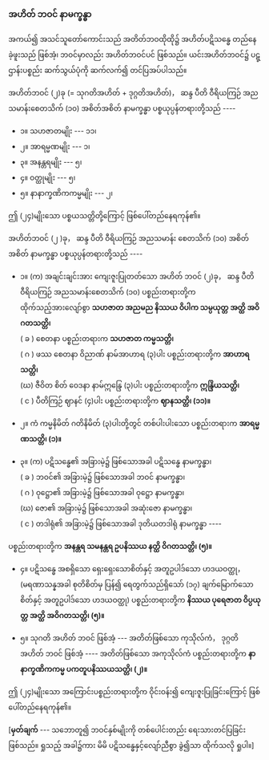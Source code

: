### အဟိတ် ဘဝင် နာမက္ခန္ဓာ

အကယ်၍ အသင်သူတော်ကောင်းသည် အတိတ်ဘဝထိုထို၌ အဟိတ်ပဋိသန္ဓေ တည်နေခဲ့ဖူးသည် ဖြစ်အံ့၊ ဘဝင်မှာလည်း အဟိတ်ဘဝင်ပင် ဖြစ်သည်။ 
ယင်းအဟိတ်ဘဝင်၌ ပဋ္ဌာန်းပစ္စည်း ဆက်သွယ်ပုံကို ဆက်လက်၍ တင်ပြအပ်ပါသည်။

အဟိတ်ဘဝင် (၂)ခု (= သုဂတိအဟိတ် + ဒုဂ္ဂတိအဟိတ်)， ဆန္ဒ ပီတိ ဝီရိယကြဉ် အညသမာန်းစေတသိက် (၁၀) အစိတ်အစိတ် နာမက္ခန္ဓာ ပစ္စယုပ္ပန်တရားတို့သည် ----

- ၁။ သဟဇာတမျိုး --- ၁၁၊
- ၂။ အာရမ္မဏမျိုး --- ၁၊
- ၃။ အနန္တရမျိုး --- ၅၊
- ၄။ ဝတ္ထုမျိုး --- ၅၊
- ၅။ နာနာက္ခဏိကကမ္မမျိုး --- ၂၊

ဤ (၂၄)မျိုးသော ပစ္စယသတ္တိတို့ကြောင့် ဖြစ်ပေါ်တည်နေရကုန်၏။

အဟိတ်ဘဝင် (၂ )ခု， ဆန္ဒ ပီတိ ဝီရိယကြဉ် အညသမာန်း စေတသိက် (၁၀) အစိတ်အစိတ် နာမက္ခန္ဓာ ပစ္စယုပ္ပန်တရားတို့သည် ----

- ၁။ (က) အချင်းချင်းအား ကျေးဇူးပြုတတ်သော အဟိတ် ဘဝင် (၂)ခု， ဆန္ဒ ပီတိ ဝီရိယကြဉ် အညသမာန်းစေတသိက် (၁၀) ပစ္စည်းတရားတို့က ထိုက်သည့်အားလျော်စွာ **သဟဇာတ အညမည နိဿယ ဝိပါက သမ္ပယုတ္တ အတ္ထိ အဝိဂတသတ္တိ၊**
<br>( ခ ) စေတနာ ပစ္စည်းတရားက **သဟဇာတ ကမ္မသတ္တိ၊**
<br>( ဂ ) ဖဿ စေတနာ ဝိညာဏ် နာမ်အာဟာရ (၃)ပါး ပစ္စည်းတရားတို့က **အာဟာရသတ္တိ၊**
<br>(ဃ) ဇီဝိတ စိတ် ဝေဒနာ နာမ်ဣန္ဒြေ (၃)ပါး ပစ္စည်းတရားတို့က **ဣန္ဒြိယသတ္တိ၊**
<br>( င ) ပီတိကြဉ် ဈာနင် (၄)ပါး ပစ္စည်းတရားတို့က **ဈာနသတ္တိ၊ (၁၁)။**

- ၂။ ကံ ကမ္မနိမိတ် ဂတိနိမိတ် (၃)ပါးတို့တွင် တစ်ပါးပါးသော ပစ္စည်းတရားက **အာရမ္မဏသတ္တိ၊ (၁)။**

- ၃။ (က) ပဋိသန္ဓေ၏ အခြားမဲ့၌ ဖြစ်သောအခါ ပဋိသန္ဓေ နာမက္ခန္ဓာ၊
<br>( ခ ) ဘဝင်၏ အခြားမဲ့၌ ဖြစ်သောအခါ ဘဝင် နာမက္ခန္ဓာ၊
<br>( ဂ ) ဝုဋ္ဌော၏ အခြားမဲ့၌ ဖြစ်သောအခါ ဝုဋ္ဌော နာမက္ခန္ဓာ၊
<br>(ဃ) ဇော၏ အခြားမဲ့၌ ဖြစ်သောအခါ အဆုံးဇော နာမက္ခန္ဓာ၊
<br>( င ) တဒါရုံ၏ အခြားမဲ့၌ ဖြစ်သောအခါ ဒုတိယတဒါရုံ နာမက္ခန္ဓာ ----

ပစ္စည်းတရားတို့က **အနန္တရ သမနန္တရ ဥပနိဿယ နတ္ထိ ဝိဂတသတ္တိ၊ (၅)။**

- ၄။ ပဋိသန္ဓေ အစရှိသော ရှေးရှေးသောစိတ်နှင့် အတူဥပါဒ်သော ဟဒယဝတ္ထု， (မရဏာသန္နအခါ စုတိစိတ်မှ ပြန်၍ ရေတွက်သည်ရှိသော် (၁၇) ချက်မြောက်သော စိတ်နှင့် အတူဥပါဒ်သော ဟဒယဝတ္ထု) ပစ္စည်းတရားတို့က **နိဿယ ပုရေဇာတ ဝိပ္ပယုတ္တ အတ္ထိ အဝိဂတသတ္တိ၊ (၅)။**

- ၅။ သုဂတိ အဟိတ် ဘဝင် ဖြစ်အံ့ --- အတိတ်ဖြစ်သော ကုသိုလ်ကံ， ဒုဂ္ဂတိ အဟိတ် ဘဝင် ဖြစ်အံ့ ---- အတိတ်ဖြစ်သော အကုသိုလ်ကံ ပစ္စည်းတရားတို့က **နာနာက္ခဏိကကမ္မ ပကတူပနိဿယသတ္တိ၊ (၂)။**

ဤ (၂၄)မျိုးသော အကြောင်းပစ္စည်းတရားတို့က ဝိုင်းဝန်း၍ ကျေးဇူးပြုခြင်းကြောင့် ဖြစ်ပေါ်တည်နေရကုန်၏။

[**မှတ်ချက်** --- သဘောတူ၍ ဘဝင်နှစ်မျိုးကို တစ်ပေါင်းတည်း ရေးသားတင်ပြခြင်းဖြစ်သည်။ 
ရှုသည့် အခါ၌ကား မိမိ ပဋိသန္ဓေနှင့်လျော်ညီစွာ ခွဲ၍သာ ထိုက်သလို ရှုပါ။]